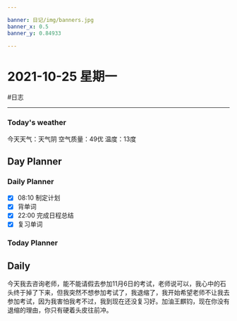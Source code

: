 ```yaml
---

banner: 日记/img/banners.jpg
banner_x: 0.5
banner_y: 0.84933

---
```

# 2021-10-25 星期一
#日志 

---

### Today's weather
今天天气：天气阴
空气质量：49优
温度：13度
## Day Planner

### Daily Planner
- [x] 08:10 制定计划
- [x] 背单词
- [x] 22:00 完成日程总结
- [x] 复习单词

### Today Planner

## Daily
今天我去咨询老师，能不能请假去参加11月6日的考试，老师说可以，我心中的石头终于掉了下来，但我突然不想参加考试了，我退缩了，我开始希望老师不让我去参加考试，因为我害怕我考不过，我到现在还没复习好。加油王麒钧，现在你没有退缩的理由，你只有硬着头皮往前冲。
